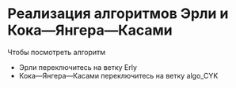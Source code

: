 # Реализация алгоритмов Эрли и Кока—Янгера—Касами

Чтобы посмотреть алгоритм 
 - Эрли переключитесь на ветку Erly
 - Кока—Янгера—Касами переключитесь на ветку algo_CYK
